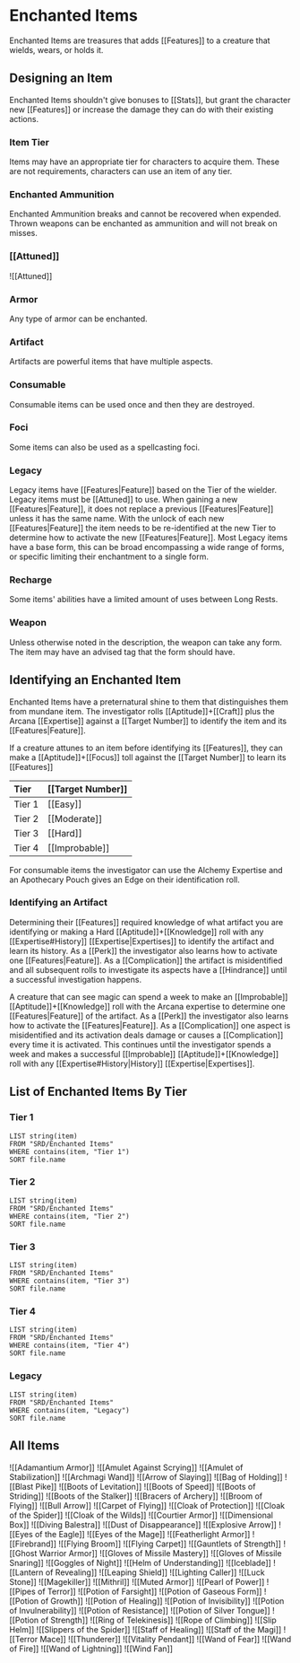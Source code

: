 # Enchanted Items
Enchanted Items are treasures that adds [[Features]] to a creature that wields, wears, or holds it.

## Designing an Item
Enchanted Items shouldn't give bonuses to [[Stats]], but grant the character new [[Features]] or increase the damage they can do with their existing actions.

### Item Tier
Items may have an appropriate tier for characters to acquire them. These are not requirements, characters can use an item of any tier.

### Enchanted Ammunition
Enchanted Ammunition breaks and cannot be recovered when expended. Thrown weapons can be enchanted as ammunition and will not break on misses.

### [[Attuned]]
![[Attuned]]
### Armor
Any type of armor can be enchanted. 

### Artifact
Artifacts are powerful items that have multiple aspects.

### Consumable
Consumable items can be used once and then they are destroyed.

### Foci
Some items can also be used as a spellcasting foci.
### Legacy
Legacy items have [[Features|Feature]] based on the Tier of the wielder. Legacy items must be [[Attuned]] to use. When gaining a new [[Features|Feature]], it does not replace a previous [[Features|Feature]] unless it has the same name. With the unlock of each new [[Features|Feature]] the item needs to be re-identified at the new Tier to determine how to activate the new [[Features|Feature]]. Most Legacy items have a base form, this can be broad encompassing a wide range of forms, or specific limiting their enchantment to a single form.

### Recharge
Some items' abilities have a limited amount of uses between Long Rests.

### Weapon
Unless otherwise noted in the description, the weapon can take any form. The item may have an advised tag that the form should have.

## Identifying an Enchanted Item

Enchanted Items have a preternatural shine to them that distinguishes them from mundane item. The investigator rolls [[Aptitude]]+[[Craft]] plus the Arcana [[Expertise]] against a [[Target Number]] to identify the item and its [[Features|Feature]].

If a creature attunes to an item before identifying its [[Features]], they can make a [[Aptitude]]+[[Focus]] toll against the [[Target Number]] to learn its [[Features]]

| Tier   | [[Target Number]] |
| :----- | :---------------- |
| Tier 1 | [[Easy]]          |
| Tier 2 | [[Moderate]]      |
| Tier 3 | [[Hard]]          |
| Tier 4 | [[Improbable]]    |

For consumable items the investigator can use the Alchemy Expertise and an Apothecary Pouch gives an Edge on their identification roll.


### Identifying an Artifact
Determining their [[Features]] required knowledge of what artifact you are identifying or making a Hard [[Aptitude]]+[[Knowledge]] roll with any [[Expertise#History]] [[Expertise|Expertises]] to identify the artifact and learn its history. As a [[Perk]] the investigator also learns how to activate one [[Features|Feature]]. As a [[Complication]] the artifact is misidentified and all subsequent rolls to investigate its aspects have a [[Hindrance]] until a successful investigation happens.  

A creature that can see magic can spend a week to make an [[Improbable]] [[Aptitude]]+[[Knowledge]] roll with the Arcana expertise to determine one [[Features|Feature]] of the artifact. As a [[Perk]] the investigator also learns how to activate the [[Features|Feature]]. As a [[Complication]] one aspect is misidentified and its activation deals damage or causes a [[Complication]] every time it is activated. This continues until the investigator spends a week and makes a successful [[Improbable]] [[Aptitude]]+[[Knowledge]] roll with any [[Expertise#History|History]] [[Expertise|Expertises]].

## List of Enchanted Items By Tier

### Tier 1
```dataview
LIST string(item)
FROM "SRD/Enchanted Items"
WHERE contains(item, "Tier 1")
SORT file.name
```

### Tier 2
```dataview
LIST string(item)
FROM "SRD/Enchanted Items"
WHERE contains(item, "Tier 2")
SORT file.name
```

### Tier 3
```dataview
LIST string(item)
FROM "SRD/Enchanted Items"
WHERE contains(item, "Tier 3")
SORT file.name
```

### Tier 4
```dataview
LIST string(item)
FROM "SRD/Enchanted Items"
WHERE contains(item, "Tier 4")
SORT file.name
```

### Legacy
```dataview
LIST string(item)
FROM "SRD/Enchanted Items"
WHERE contains(item, "Legacy")
SORT file.name
```

## All Items

![[Adamantium Armor]]
![[Amulet Against Scrying]]
![[Amulet of Stabilization]]
![[Archmagi Wand]]
![[Arrow of Slaying]]
![[Bag of Holding]]
![[Blast Pike]]
![[Boots of Levitation]]
![[Boots of Speed]]
![[Boots of Striding]]
![[Boots of the Stalker]]
![[Bracers of Archery]]
![[Broom of Flying]]
![[Bull Arrow]]
![[Carpet of Flying]]
![[Cloak of Protection]]
![[Cloak of the Spider]]
![[Cloak of the Wilds]]
![[Courtier Armor]]
![[Dimensional Box]]
![[Diving Balestra]]
![[Dust of Disappearance]]
![[Explosive Arrow]]
![[Eyes of the Eagle]]
![[Eyes of the Mage]]
![[Featherlight Armor]]
![[Firebrand]]
![[Flying Broom]]
![[Flying Carpet]]
![[Gauntlets of Strength]]
![[Ghost Warrior Armor]]
![[Gloves of Missile Mastery]]
![[Gloves of Missile Snaring]]
![[Goggles of Night]]
![[Helm of Understanding]]
![[Iceblade]]
![[Lantern of Revealing]]
![[Leaping Shield]]
![[Lighting Caller]]
![[Luck Stone]]
![[Magekiller]]
![[Mithril]]
![[Muted Armor]]
![[Pearl of Power]]
![[Pipes of Terror]]
![[Potion of Farsight]]
![[Potion of Gaseous Form]]
![[Potion of Growth]]
![[Potion of Healing]]
![[Potion of Invisibility]]
![[Potion of Invulnerability]]
![[Potion of Resistance]]
![[Potion of Silver Tongue]]
![[Potion of Strength]]
![[Ring of Telekinesis]]
![[Rope of Climbing]]
![[Slip Helm]]
![[Slippers of the Spider]]
![[Staff of Healing]]
![[Staff of the Magi]]
![[Terror Mace]]
![[Thunderer]]
![[Vitality Pendant]]
![[Wand of Fear]]
![[Wand of Fire]]
![[Wand of Lightning]]
![[Wind Fan]]
